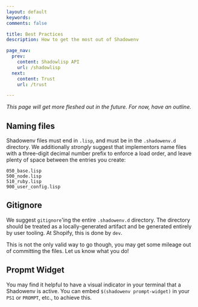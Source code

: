 ```yaml
---
layout: default
keywords:
comments: false

title: Best Practices
description: How to get the most out of Shadowenv

page_nav:
  prev:
    content: Shadowlisp API
    url: /shadowlisp
  next:
    content: Trust
    url: /trust

---
```


*This page will get more fleshed out in the future. For now, have an outline.*

## Naming files

Shadowenv files must end in `.lisp`, and must be in the `.shadowenv.d` directory. We additionally
*strongly* suggest that implementors name files with a three-digit decimal number prefix to enforce
a load order, and leave plenty of space between the entries you create:

```
050_base.lisp
500_node.lisp
510_ruby.lisp
900_user_config.lisp
```

## Gitignore

We suggest `gitignore`'ing the entire `.shadowenv.d` directory. The directory should be treated as
a locally-generated artifact and be generated entirely by user tooling. At Shopify, this is done by
`dev`.

This is not the only valid way to go though, you may get some mileage out of committing the files.
Let us know what you do!

## Propmt Widget

You may find it helpful to have a visual indicator in your terminal that a
Shadowenv is active. You can embed `$(shadowenv prompt-widget)` in your `PS1` or
`PROMPT`, etc., to achieve this.
